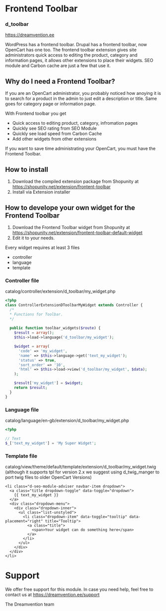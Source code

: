 # Frontend Toolbar
### d_toolbar
https://dreamvention.ee

WordPress has a frontend toolbar. Drupal has a  frontend toolbar, now OpenCart has one too. The frontend toolbar extension gives site administrators quick access to editing the product, category and information pages, it allows other extensions to place their widgets. SEO module and Carbon cache are just a few that use it.

## Why do I need a Frontend Toolbar?
If you are an OpenCart administrator, you probably noticed how anoying it is to search for a product in the admin to just edit a description or title. Same goes for category page or information page.

With Frontend toolbar you get
- Quick access to editing product, category, infromation pages
- Quickly see SEO rating from SEO Module
- Quickly see load speed from Carbon Cache
- Add other widgets from other extensions

If you want to save time administrating your OpenCart, you must have the Frontend Toolbar.

## How to install
1. Download the compiled extension package from Shopunity at https://shopunity.net/extension/frontent-toolbar
2. Install via Extension installer

## How to develope your own widget for the Frontend Toolbar
1. Download the Frontend Toolbar widget from Shopunity at https://shopunity.net/extension/frontent-toolbar-default-widget
2. Edit it to your needs. 

Every widget requires at least 3 files
- controller
- language
- template

### Controller file
catalog/controller/extension/d_toolbar/my_widget.php

```php
<?php
class ControllerExtensionDToolbarMyWidget extends Controller {
  /*
  *	Functions for Toolbar.
  */
  
  public function toolbar_widgets($route) {
    $result = array();
    $this->load->language('d_toolbar/my_widget');

    $widget = array(
      'code' => 'my_widget',
      'name' => $this->language->get('text_my_widget'); 
      'status' => true,
      'sort_order' => '10',
      'html' => $this->load->view('d_toolbar/my_widget', $data);
    );

    $result['my_widget'] = $widget;
    return $result;
  }
}
```

### Language file
catalog/language/en-gb/extension/d_toolbar/my_widget.php

```php
<?php

// Text
$_['text_my_widget'] = 'My Super Widget';

```

### Template file
catalog/view/theme/default/template/extension/d_toolbar/my_widget.twig (although it supports tpl for version 2.x we suggest using d_twig_manger to port twig files to older OpenCart Versions)

```twig
<li class="d-seo-module-adviser navbar-item dropdown">
  <a class="title dropdown-toggle" data-toggle="dropdown">
    {{ text_my_widget }}
  </a>
  <div class="dropdown-menu">
    <div class="dropdown-inner">
      <ul class="list-unstyled">
        <li class="dropdown-item" data-toggle="tooltip" data-placement="right" title="Tooltip">
          <a class="title">
            <span>Your widget can do something here</span>
          </a>
        </li>
      </ul>
    </div>
  </div>
</li>
```

# Support
We offer free support for this module. In case you need help, feel free to contact us at https://dreamvention.ee/support

The Dreamvention team
